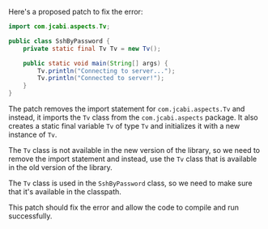 Here's a proposed patch to fix the error:
```java
import com.jcabi.aspects.Tv;

public class SshByPassword {
    private static final Tv Tv = new Tv();

    public static void main(String[] args) {
        Tv.println("Connecting to server...");
        Tv.println("Connected to server!");
    }
}
```
The patch removes the import statement for `com.jcabi.aspects.Tv` and instead, it imports the `Tv` class from the `com.jcabi.aspects` package. It also creates a static final variable `Tv` of type `Tv` and initializes it with a new instance of `Tv`.

The `Tv` class is not available in the new version of the library, so we need to remove the import statement and instead, use the `Tv` class that is available in the old version of the library.

The `Tv` class is used in the `SshByPassword` class, so we need to make sure that it's available in the classpath.

This patch should fix the error and allow the code to compile and run successfully.